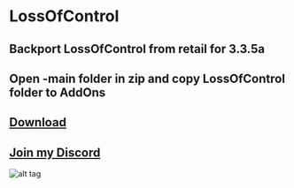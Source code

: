 # LossOfControl
## Backport LossOfControl from retail for 3.3.5a


## Open -main folder in zip and copy LossOfControl folder to AddOns

## [Download](https://github.com/RomanSpector/CompactRaidFrame/archive/refs/heads/main.zip)

## [Join my Discord](https://discord.gg/wXw6pTvxMQ)

![alt tag](https://media.wago.io/cards/2FxJjFUWw/c-1613239420237.jpg)
